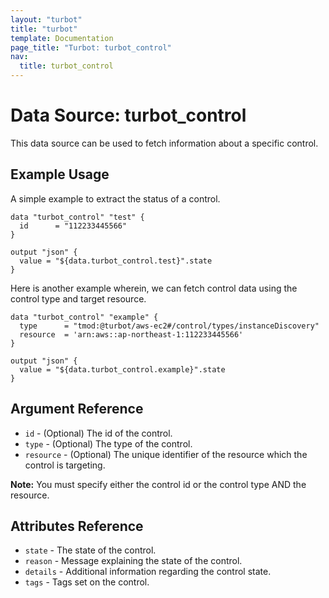 ```yaml
---
layout: "turbot"
title: "turbot"
template: Documentation
page_title: "Turbot: turbot_control"
nav:
  title: turbot_control
---
```


# Data Source: turbot\_control

This data source can be used to fetch information about a specific control.

## Example Usage

A simple example to extract the status of a control.

```hcl
data "turbot_control" "test" {
  id      = "112233445566"
}

output "json" {
  value = "${data.turbot_control.test}".state
}
```
Here is another example wherein, we can fetch control data using the control type and target resource.

```hcl
data "turbot_control" "example" {
  type      = "tmod:@turbot/aws-ec2#/control/types/instanceDiscovery"
  resource  = 'arn:aws::ap-northeast-1:112233445566'
}

output "json" {
  value = "${data.turbot_control.example}".state
}
```

## Argument Reference

* `id` - (Optional) The id of the control.
* `type` - (Optional) The type of the control.
* `resource` - (Optional) The unique identifier of the resource which the control is targeting.

**Note:** You must specify either the control id or the control type AND the resource.
## Attributes Reference

* `state` - The state of the control.
* `reason` - Message explaining the state of the control.
* `details` - Additional information regarding the control state.
* `tags` - Tags set on the control.